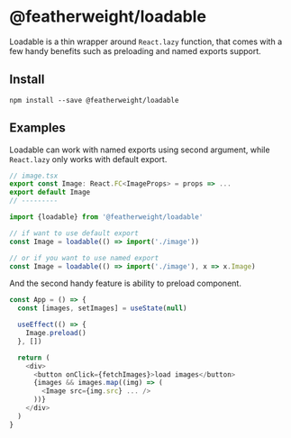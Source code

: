 # @featherweight/loadable

Loadable is a thin wrapper around `React.lazy` function, that comes with a few handy benefits such as preloading and named exports support.

## Install
`npm install --save @featherweight/loadable`

## Examples

Loadable can work with named exports using second argument, while `React.lazy` only works with default export.

```ts
// image.tsx
export const Image: React.FC<ImageProps> = props => ...
export default Image
// ---------

import {loadable} from '@featherweight/loadable'

// if want to use default export
const Image = loadable(() => import('./image'))

// or if you want to use named export
const Image = loadable(() => import('./image'), x => x.Image)

```

And the second handy feature is ability to preload component.

```ts
const App = () => {
  const [images, setImages] = useState(null)

  useEffect(() => {
    Image.preload()
  }, [])

  return (
    <div>
      <button onClick={fetchImages}>load images</button>
      {images && images.map((img) => (
        <Image src={img.src} ... />
      ))}
    </div>
  )
}
```
